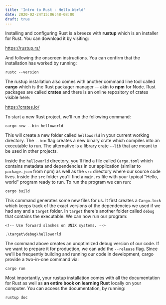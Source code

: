 ```yaml
---
title: 'Intro to Rust - Hello World'
date: 2020-02-24T15:06:48-08:00
draft: true
---
```


Installing and configuring Rust is a breeze with **rustup** which is an installer for Rust. You can download it by visiting:

https://rustup.rs/

And following the onscreen instructions. You can confirm that the installation has worked by running:

```
rustc --version
```

The rustup installation also comes with another command line tool called **cargo** which is the Rust packager manager -- akin to **npm** for Node. Rust packages are called **crates** and there is an online repository of crates visible here:

https://crates.io/

To start a new Rust project, we'll run the following command:

```
cargo new --bin helloworld
```

This will create a new folder called `helloworld` in your current working directory. The `--bin` flag creates a new binary crate which compiles into an executable to run. The alternative is a library crate `--lib` that are meant to be used in other projects.

Inside the `helloworld` directory, you'll find a file called `Cargo.toml` which contains metadata and dependencies in our application (similar to `package.json` from npm) as well as the `src` directory where our source code lives. Inside the `src` folder you'll find a `main.rs` file with your typical "Hello, world" program ready to run. To run the program we can run:

```
cargo build
```

This command generates some new files for us. It first creates a `Cargo.lock` which keeps track of the exact versions of the dependencies we used if we had any and a `target` folder. In `target` there's another folder called `debug` that contains the executable. We can now run our program:

```
<!-- Use forward slashes on UNIX systems. -->

.\target\debug\helloworld
```

The command above creates an unoptimized debug version of our code. If we want to prepare it for production, we can add the `--release` flag. Since we'll be frequently building and running our code in development, cargo provide a two-in-one command via:

```
cargo run
```

Most importantly, your rustup installation comes with all the documentation for Rust as well as **an entire book on learning Rust** locally on your computer. You can access the documentation, by running:

```
rustup doc
```
